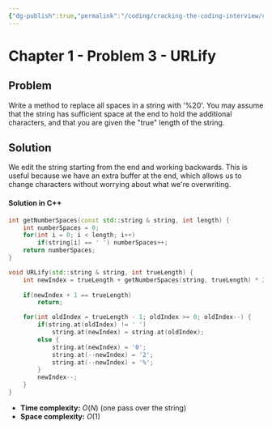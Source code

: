 ```yaml
---
{"dg-publish":true,"permalink":"/coding/cracking-the-coding-interview/chapter-1-problems/problem-3-ur-lify/"}
---
```


# Chapter 1 - Problem 3 - URLify
## Problem
Write a method to replace all spaces in a string with '\%20'. You may assume that the string
has sufficient space at the end to hold the additional characters, and that you are given the "true"
length of the string.

## Solution
We edit the string starting from the end and working backwards. This is useful because we have an extra buffer at the end, which allows us to change characters without worrying about what we're overwriting.

#### Solution in C++
```cpp
int getNumberSpaces(const std::string & string, int length) {
    int numberSpaces = 0;
    for(int i = 0; i < length; i++)
        if(string[i] == ' ') numberSpaces++;
    return numberSpaces;
}

void URLify(std::string & string, int trueLength) {
    int newIndex = trueLength + getNumberSpaces(string, trueLength) * 2 - 1;
    
    if(newIndex + 1 == trueLength)
        return;

    for(int oldIndex = trueLength - 1; oldIndex >= 0; oldIndex--) {
        if(string.at(oldIndex) != ' ')
            string.at(newIndex) = string.at(oldIndex);
        else {
            string.at(newIndex) = '0';
            string.at(--newIndex) = '2';
            string.at(--newIndex) = '%';
        }
        newIndex--;
    }
}
```
- **Time complexity:** $O(N)$ (one pass over the string)
- **Space complexity:** $O(1)$ 